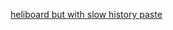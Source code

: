 
[heliboard but with slow history paste](magnet:?xt=urn:btih:IQVVGC6X6JUBYZ7AO3HIJJCBEZNHYBA4&dn=HeliBoard_3.2-debug.apk&xl=32886675)
